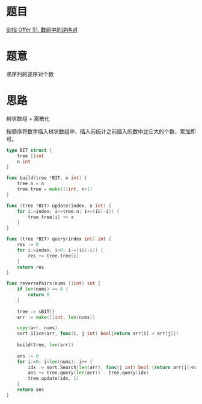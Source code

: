 # 题目
[剑指 Offer 51. 数组中的逆序对](https://leetcode-cn.com/problems/shu-zu-zhong-de-ni-xu-dui-lcof/)

# 题意
求序列的逆序对个数

# 思路
树状数组 + 离散化

按顺序将数字插入树状数组中，插入前统计之前插入的数中比它大的个数，累加即可。

```go
type BIT struct {
    tree []int 
    n int 
}

func build(tree *BIT, n int) {
    tree.n = n
    tree.tree = make([]int, n+1)
}

func (tree *BIT) update(index, x int) {
    for i:=index; i<=tree.n; i+=(i&(-i)) {
        tree.tree[i] += x 
    }
}

func (tree *BIT) query(index int) int {
    res := 0 
    for i:=index; i>0; i-=(i&(-i)) {
        res += tree.tree[i]
    }
    return res 
}

func reversePairs(nums []int) int {
    if len(nums) == 0 {
        return 0
    }
    
    tree := &BIT{}
    arr := make([]int, len(nums))

    copy(arr, nums)
    sort.Slice(arr, func(i, j int) bool{return arr[i] < arr[j]})
    
    build(tree, len(arr))
    
    ans := 0
    for i:=0; i<len(nums); i++ {
        idx := sort.Search(len(arr), func(j int) bool {return arr[j]>nums[i]})
        ans += tree.query(len(arr)) - tree.query(idx)
        tree.update(idx, 1)
    }
    return ans 
}
```


